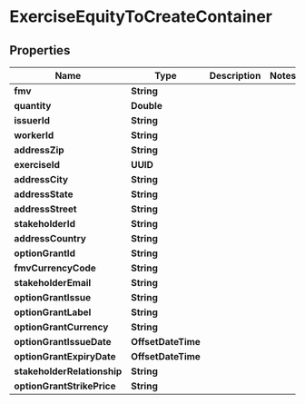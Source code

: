 

# ExerciseEquityToCreateContainer


## Properties

| Name | Type | Description | Notes |
|------------ | ------------- | ------------- | -------------|
|**fmv** | **String** |  |  |
|**quantity** | **Double** |  |  |
|**issuerId** | **String** |  |  |
|**workerId** | **String** |  |  |
|**addressZip** | **String** |  |  |
|**exerciseId** | **UUID** |  |  |
|**addressCity** | **String** |  |  |
|**addressState** | **String** |  |  |
|**addressStreet** | **String** |  |  |
|**stakeholderId** | **String** |  |  |
|**addressCountry** | **String** |  |  |
|**optionGrantId** | **String** |  |  |
|**fmvCurrencyCode** | **String** |  |  |
|**stakeholderEmail** | **String** |  |  |
|**optionGrantIssue** | **String** |  |  |
|**optionGrantLabel** | **String** |  |  |
|**optionGrantCurrency** | **String** |  |  |
|**optionGrantIssueDate** | **OffsetDateTime** |  |  |
|**optionGrantExpiryDate** | **OffsetDateTime** |  |  |
|**stakeholderRelationship** | **String** |  |  |
|**optionGrantStrikePrice** | **String** |  |  |



